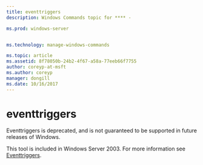 ```yaml
---
title: eventtriggers
description: Windows Commands topic for **** - 

ms.prod: windows-server


ms.technology: manage-windows-commands

ms.topic: article
ms.assetid: 8f78050b-24b2-4f67-a58a-77eeb66f7755
author: coreyp-at-msft
ms.author: coreyp
manager: dongill
ms.date: 10/16/2017
---
```


# eventtriggers



Eventtriggers is deprecated, and is not guaranteed to be supported in future releases of Windows.

This tool is included in Windows Server 2003. For more information see [Eventtriggers](https://technet.microsoft.com/library/cc773308(v=ws.10).aspx).